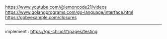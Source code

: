 https://www.youtube.com/@lemoncode21/videos
https://www.golangprograms.com/go-language/interface.html
https://gobyexample.com/closures

------------------------
implement : https://go-chi.io/#/pages/testing

